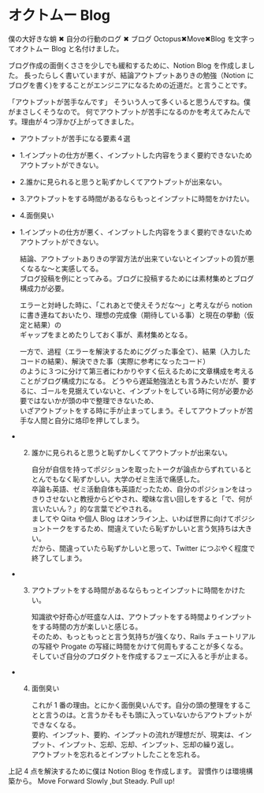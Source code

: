# オクトムー Blog

僕の大好きな蛸 ✖︎ 自分の行動のログ ✖︎ ブログ
Octopus✖︎Move✖︎Blog
を文字ってオクトムー Blog と名付けました。

ブログ作成の面倒くささを少しでも緩和するために、Notion Blog を作成しました。
長ったらしく書いていますが、結論アウトプットありきの勉強（Notion にブログを書く)をすることがエンジニアになるための近道だ。と言うことです。

「アウトプットが苦手なんです」
そういう人って多くいると思うんですね。僕がまさしくそうなので。
何でアウトプットが苦手になるのかを考えてみたんです。理由が４つ浮かび上がってきました。

- アウトプットが苦手になる要素４選
- 1.インプットの仕方が悪く、インプットした内容をうまく要約できないためアウトプットができない。

- 2.誰かに見られると思うと恥ずかしくてアウトプットが出来ない。

- 3.アウトプットをする時間があるならもっとインプットに時間をかけたい。

- 4.面倒臭い

- 1.インプットの仕方が悪く、インプットした内容をうまく要約できないためアウトプットができない。

  結論、アウトプットありきの学習方法が出来ていないとインプットの質が悪くなるな〜と実感してる。  
   ブログ投稿を例にとってみる。ブログに投稿するためには素材集めとブログ構成力が必要。

  エラーと対峙した時に、「これあとで使えそうだな〜」と考えながら notion に書き連ねておいたり、理想の完成像（期待している事）と現在の挙動（仮定と結果）の  
   ギャップをまとめたりしておく事が、素材集めとなる。

  一方で、過程（エラーを解決するためにググった事全て）、結果（入力したコードの結果）、解決できた事（実際に参考になったコード）  
   のように３つに分けて第三者にわかりやすく伝えるために文章構成を考えることがブログ構成力になる。
  どうやら遅延勉強法とも言うみたいだが、要するに、ゴールを見据えていないと、インプットをしている時に何が必要か必要ではないかが頭の中で整理できないため、  
   いざアウトプットをする時に手が止まってしまう。そしてアウトプットが苦手な人間と自分に烙印を押してしまう。

- 2. 誰かに見られると思うと恥ずかしくてアウトプットが出来ない。

     自分が自信を持ってポジションを取ったトークが論点からずれているととんでもなく恥ずかしい。大学のゼミ生活で痛感した。  
     卒論も英語、ゼミ活動自体も英語だったため、自分のポジションをはっきりさせないと教授からどやされ、曖昧な言い回しをすると「で、何が言いたいん？」的な言葉でどやされる。  
     ましてや Qiita や個人 Blog はオンライン上、いわば世界に向けてポジショントークをするため、間違えていたら恥ずかしいと言う気持ちは大きい。  
     だから、間違っていたら恥ずかしいと思って、Twitter につぶやく程度で終了してしまう。

- 3. アウトプットをする時間があるならもっとインプットに時間をかけたい。

     知識欲や好奇心が旺盛な人は、アウトプットをする時間よりインプットをする時間の方が楽しいと感じる。  
     そのため、もっともっとと言う気持ちが強くなり、Rails チュートリアルの写経や Progate の写経に時間をかけて何周もすることが多くなる。  
     そしていざ自分のプロダクトを作成するフェーズに入ると手が止まる。

- 4. 面倒臭い

     これが 1 番の理由。とにかく面倒臭いんです。自分の頭の整理をすることと言うのは。と言うかそもそも頭に入っていないからアウトプットができなくなる。  
     要約、インプット、要約、インプットの流れが理想だが、現実は、インプット、インプット、忘却、忘却、インプット、忘却の繰り返し。  
     アウトプットを忘れるとインプットしたことを忘れる。

上記 4 点を解決するために僕は Notion Blog を作成します。
習慣作りは環境構築から。
Move Forward Slowly ,but Steady. Pull up!
